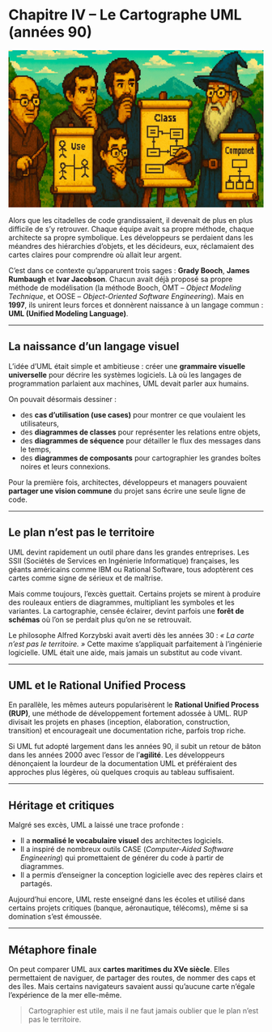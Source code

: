 # Chapitre IV – Le Cartographe UML (années 90)

![chapitre IV.png](https://raw.githubusercontent.com/nicolasvauchenet/cours_architectures_logicielles/refs/heads/main/img/chapitre-IV.png)

Alors que les citadelles de code grandissaient, il devenait de plus en plus difficile de s’y retrouver. Chaque équipe
avait sa propre méthode, chaque architecte sa propre symbolique. Les développeurs se perdaient dans les méandres des
hiérarchies d’objets, et les décideurs, eux, réclamaient des cartes claires pour comprendre où allait leur argent.

C’est dans ce contexte qu’apparurent trois sages : **Grady Booch**, **James Rumbaugh** et **Ivar Jacobson**. Chacun
avait déjà proposé sa propre méthode de modélisation (la méthode Booch, OMT – *Object Modeling Technique*, et OOSE –
*Object-Oriented Software Engineering*). Mais en **1997**, ils unirent leurs forces et donnèrent naissance à un langage
commun : **UML (Unified Modeling Language)**.

---

## La naissance d’un langage visuel

L’idée d’UML était simple et ambitieuse : créer une **grammaire visuelle universelle** pour décrire les systèmes
logiciels. Là où les langages de programmation parlaient aux machines, UML devait parler aux humains.

On pouvait désormais dessiner :

- des **cas d’utilisation (use cases)** pour montrer ce que voulaient les utilisateurs,
- des **diagrammes de classes** pour représenter les relations entre objets,
- des **diagrammes de séquence** pour détailler le flux des messages dans le temps,
- des **diagrammes de composants** pour cartographier les grandes boîtes noires et leurs connexions.

Pour la première fois, architectes, développeurs et managers pouvaient **partager une vision commune** du projet sans
écrire une seule ligne de code.

---

## Le plan n’est pas le territoire

UML devint rapidement un outil phare dans les grandes entreprises. Les SSII (Sociétés de Services en Ingénierie
Informatique) françaises, les géants américains comme IBM ou Rational Software, tous adoptèrent ces cartes comme signe
de sérieux et de maîtrise.

Mais comme toujours, l’excès guettait. Certains projets se mirent à produire des rouleaux entiers de diagrammes,
multipliant les symboles et les variantes. La cartographie, censée éclairer, devint parfois une **forêt de schémas**
où l’on se perdait plus qu’on ne se retrouvait.

Le philosophe Alfred Korzybski avait averti dès les années 30 : *« La carte n’est pas le territoire. »* Cette maxime
s’appliquait parfaitement à l’ingénierie logicielle. UML était une aide, mais jamais un substitut au code vivant.

---

## UML et le Rational Unified Process

En parallèle, les mêmes auteurs popularisèrent le **Rational Unified Process (RUP)**, une méthode de développement
fortement adossée à UML. RUP divisait les projets en phases (inception, élaboration, construction, transition) et
encourageait une documentation riche, parfois trop riche.

Si UML fut adopté largement dans les années 90, il subit un retour de bâton dans les années 2000 avec l’essor de
l’**agilité**. Les développeurs dénonçaient la lourdeur de la documentation UML et préféraient des approches plus
légères, où quelques croquis au tableau suffisaient.

---

## Héritage et critiques

Malgré ses excès, UML a laissé une trace profonde :

- Il a **normalisé le vocabulaire visuel** des architectes logiciels.
- Il a inspiré de nombreux outils CASE (*Computer-Aided Software Engineering*) qui promettaient de générer du code à
  partir de diagrammes.
- Il a permis d’enseigner la conception logicielle avec des repères clairs et partagés.

Aujourd’hui encore, UML reste enseigné dans les écoles et utilisé dans certains projets critiques (banque, aéronautique,
télécoms), même si sa domination s’est émoussée.

---

## Métaphore finale

On peut comparer UML aux **cartes maritimes du XVe siècle**. Elles permettaient de naviguer, de partager des routes, de
nommer des caps et des îles. Mais certains navigateurs savaient aussi qu’aucune carte n’égale l’expérience de la mer
elle-même.

> Cartographier est utile, mais il ne faut jamais oublier que le plan n’est pas le territoire.
